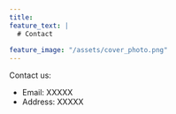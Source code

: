 ```yaml
---
title: 
feature_text: |
  # Contact
  
feature_image: "/assets/cover_photo.png" 
---
```




Contact us: 

* Email: XXXXX
* Address: XXXXX
